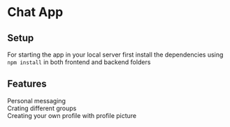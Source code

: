 # Chat App
## Setup
For starting the app in your local server first install the dependencies using ```npm install``` in both frontend and backend folders

## Features
Personal messaging  
Crating different groups  
Creating your own profile with profile picture  
